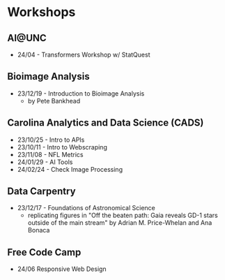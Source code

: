 # Workshops

## AI@UNC
* 24/04 - Transformers Workshop w/ StatQuest

## Bioimage Analysis 
* 23/12/19 - Introduction to Bioimage Analysis
    * by Pete Bankhead
    
## Carolina Analytics and Data Science (CADS)
* 23/10/25 - Intro to APIs
* 23/10/11 - Intro to Webscraping
* 23/11/08 - NFL Metrics 
* 24/01/29 - AI Tools
* 24/02/24 - Check Image Processing

## Data Carpentry
* 23/12/17 - Foundations of Astronomical Science 
    * replicating figures in "Off the beaten path: Gaia reveals GD-1 stars outside of the main stream" by Adrian M. Price-Whelan and Ana Bonaca

## Free Code Camp
* 24/06 Responsive Web Design